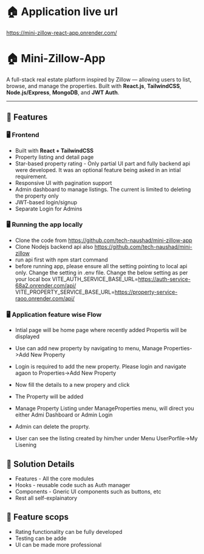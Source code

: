 # 🏠 Application live url
https://mini-zillow-react-app.onrender.com/

# 🏠 Mini-Zillow-App

A full-stack real estate platform inspired by Zillow — allowing users to list, browse, and manage the properties. Built with **React.js**, **TailwindCSS**, **Node.js/Express**, **MongoDB**, and **JWT Auth**.

---

## 🚀 Features

### 🖥 Frontend
- Built with **React + TailwindCSS**
- Property listing and detail page
- Star-based property rating -  Only partial UI part and fully backend api were developed. It was an optional feature being asked in an intial requirement. 
- Responsive UI with pagination support
- Admin dashboard to manage listings. The current is limited to deleting the property only
- JWT-based login/signup
- Separate Login for Admins

 ### 🖥 Running the app locally 
  - Clone the code from https://github.com/tech-naushad/mini-zillow-app 
  - Clone Nodejs backend api also https://github.com/tech-naushad/mini-zillow
  - run api first with npm start command
  - before running app, please ensure all the setting pointing to local api only. Change the setting in .env file. Change the below setting as per your local box
  VITE_AUTH_SERVICE_BASE_URL=https://auth-service-68a2.onrender.com/api/
  VITE_PROPERTY_SERVICE_BASE_URL=https://property-service-raoo.onrender.com/api/

 ### 🖥 Application feature wise Flow

   - Intial page will be home page where recently added Propertis will be displayed
   - Use can add new property by navigating to menu, Manage Properties->Add New Property 
   - Login is required to add the new property. Please login and navigate agaon to Properties->Add New Property
   - Now fill the details to a new propery and click 
   - The Property will be added
   - Manage Property Listing under ManageProperties menu, will direct you either Admi Dashboard or Admin Login 
   - Admin can delete the proprty.
 
   - User can see the listing created by him/her under Menu UserPorfile->My Lisening

## 🚀 Solution Details

 - Features -  All the core modules
 - Hooks  -  reusable code such as Auth manager
 - Components -  Gneric UI components such as buttons, etc 
 - Rest all self-explainatory

## 🚀 Feature scops

 - Rating functionality can be fully developed
 - Testing can be adde 
 - UI can be made more professional
